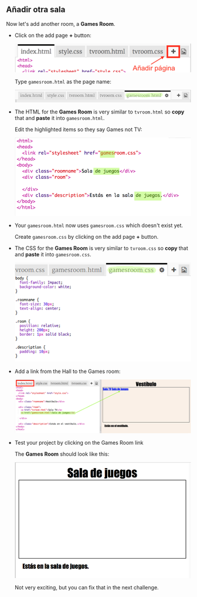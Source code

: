 ## Añadir otra sala

Now let's add another room, a **Games Room**.

+ Click on the add page **+** button:
    
    ![captura de pantalla](images/rooms-add-page.png)
    
    Type `gamesroom.html` as the page name:
    
    ![captura de pantalla](images/rooms-games-html.png)

+ The HTML for the **Games Room** is very similar to `tvroom.html` so **copy** that and **paste** it into `gamesroom.html`.
    
    Edit the highlighted items so they say Games not TV:
    
    ![captura de pantalla](images/rooms-games-html2.png)

+ Your `gamesroom.html` now uses `gamesroom.css` which doesn't exist yet.
    
    Create `gamesroom.css` by clicking on the add page **+** button.

+ The CSS for the **Games Room** is very similar to `tvroom.css` so **copy** that and **paste** it into `gamesroom.css`.
    
    ![screenshot](images/rooms-add-games-css.png)

+ Add a link from the Hall to the Games room:
    
    ![screenshot](images/rooms-hall-games.png)

+ Test your project by clicking on the Games Room link
    
    The **Games Room** should look like this:
    
    ![captura de pantalla](images/rooms-games-before.png)
    
    Not very exciting, but you can fix that in the next challenge.